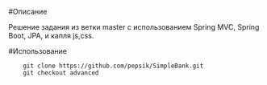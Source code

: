 #Описание

Решение задания из ветки master с использованием Spring MVC, Spring Boot, JPA, и капля js,css.
 
#Использование

        git clone https://github.com/pepsik/SimpleBank.git
        git checkout advanced
